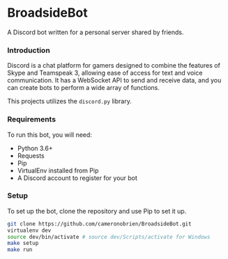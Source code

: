 BroadsideBot
============

A Discord bot written for a personal server shared by friends.

### Introduction

Discord is a chat platform for gamers designed to combine the features of Skype and Teamspeak 3, allowing ease of access for text and voice communication. It has a WebSocket API to send and receive data, and you can create bots to perform a wide array of functions.

This projects utilizes the `discord.py` library.

### Requirements

To run this bot, you will need:

* Python 3.6+
* Requests
* Pip 
* VirtualEnv installed from Pip
* A Discord account to register for your bot

### Setup

To set up the bot, clone the repository and use Pip to set it up.

```bash
git clone https://github.com/cameronobrien/BroadsideBot.git
virtualenv dev
source dev/bin/activate # source dev/Scripts/activate for Windows
make setup
make run
```
